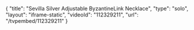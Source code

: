 {
    "title": "Sevilla Silver Adjustable ByzantineLink Necklace",
    "type": "solo",
    "layout": "iframe-static",
    "videoId": "112329211",
    "url": "\/tvpembed\/112329211"
}